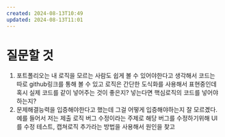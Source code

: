 ```yaml
---
created: 2024-08-13T10:49
updated: 2024-08-13T11:01
---
```

# 질문할 것
1. 포트폴리오는 내 로직을 모르는 사람도 쉽게 볼 수 있어야한다고 생각해서 코드는 따로 github링크를 통해 볼 수 있고 로직은 간단한 도식화를 사용해서 표현중인데 혹시 실제 코드를 같이 넣어주는 것이 좋은지? 넣는다면 핵심로직의 코드를 넣어야하는지? 
2. 문제해결능력을 입증해야한다고 했는데 그걸 어떻게 입증해야하는지 잘 모르곘다. 예를 들어서 저는 제출 로직 버그 수정이라는 주제로 해당 버그를 수정하기위해 UI를 수정 테스트, 캡쳐로직 추가라는 방법을 사용해서 원인을 찾고 

